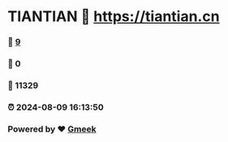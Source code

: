 # TIANTIAN :link: https://tiantian.cn 
### :page_facing_up: [9](https://tiantian.cn/tag.html) 
### :speech_balloon: 0 
### :hibiscus: 11329 
### :alarm_clock: 2024-08-09 16:13:50 
### Powered by :heart: [Gmeek](https://github.com/Meekdai/Gmeek)
